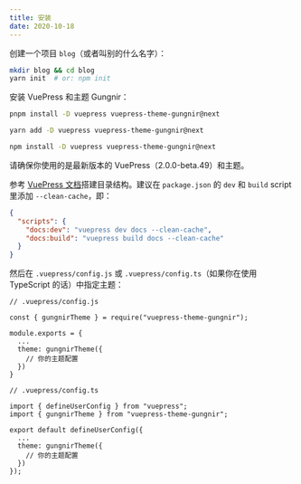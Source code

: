 ```yaml
---
title: 安装
date: 2020-10-18
---
```


创建一个项目 `blog`（或者叫别的什么名字）：

```bash
mkdir blog && cd blog
yarn init  # or: npm init
```

安装 VuePress 和主题 Gungnir：

<CodeGroup>
<CodeGroupItem title="PNPM" active>

```bash
pnpm install -D vuepress vuepress-theme-gungnir@next
```

</CodeGroupItem>

<CodeGroupItem title="YARN" active>

```bash
yarn add -D vuepress vuepress-theme-gungnir@next
```

</CodeGroupItem>

<CodeGroupItem title="NPM">

```bash
npm install -D vuepress vuepress-theme-gungnir@next
```

</CodeGroupItem>
</CodeGroup>

请确保你使用的是最新版本的 VuePress（2.0.0-beta.49）和主题。

参考 [VuePress 文档](https://v2.vuepress.vuejs.org/guide/)搭建目录结构。建议在 `package.json` 的 `dev` 和 `build` script 里添加 `--clean-cache`，即：

```json 
{
  "scripts": {
    "docs:dev": "vuepress dev docs --clean-cache",
    "docs:build": "vuepress build docs --clean-cache"
  }
}
```

然后在 `.vuepress/config.js` 或 `.vuepress/config.ts`（如果你在使用 TypeScript 的话）中指定主题：

<CodeGroup>
<CodeGroupItem title="JS" active>

```js{7}
// .vuepress/config.js

const { gungnirTheme } = require("vuepress-theme-gungnir");

module.exports = {
  ...
  theme: gungnirTheme({
    // 你的主题配置
  })
}
```

</CodeGroupItem>

<CodeGroupItem title="TS">

```ts{8}
// .vuepress/config.ts

import { defineUserConfig } from "vuepress";
import { gungnirTheme } from "vuepress-theme-gungnir";

export default defineUserConfig({
  ...
  theme: gungnirTheme({
    // 你的主题配置
  })
});
```

</CodeGroupItem>
</CodeGroup>
